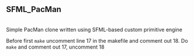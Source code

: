 <h2>SFML_PacMan</h2> <br/>
Simple PacMan clone written using SFML-based custom primitive engine 

Before first `make` uncomment line 17 in the makefile and comment out 18. Do `make` and comment out 17, uncomment 18
